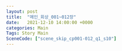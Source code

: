 ```yaml
---
layout: post
title:  "메인_회상_001~012장"
date:   2021-12-10 14:00:00 +0000
categories: Main
Tags: Story Main
SceneCode: ["scene_skip_cp001-012_q1_s10"]
---
```

